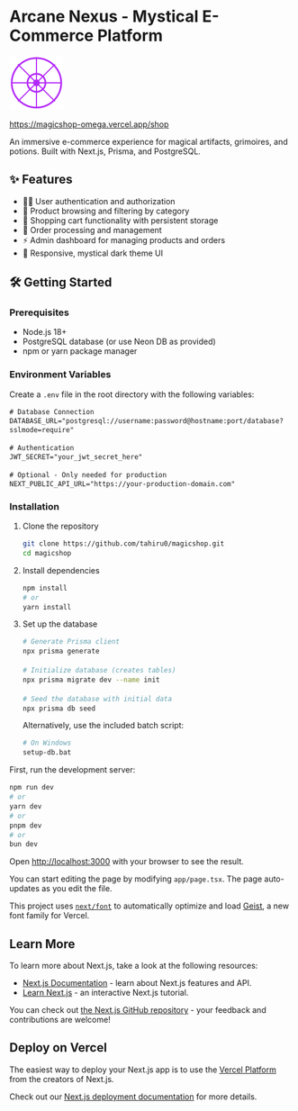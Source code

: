 # Arcane Nexus - Mystical E-Commerce Platform
![Arcane Nexus](public/magic-emblem.svg)

https://magicshop-omega.vercel.app/shop

An immersive e-commerce experience for magical artifacts, grimoires, and potions. Built with Next.js, Prisma, and PostgreSQL.

## ✨ Features

- 🧙‍♂️ User authentication and authorization
- 🔮 Product browsing and filtering by category
- 🧪 Shopping cart functionality with persistent storage
- 📜 Order processing and management
- ⚡ Admin dashboard for managing products and orders
- 🌙 Responsive, mystical dark theme UI

## 🛠️ Getting Started

### Prerequisites

- Node.js 18+ 
- PostgreSQL database (or use Neon DB as provided)
- npm or yarn package manager

### Environment Variables

Create a `.env` file in the root directory with the following variables:

```env
# Database Connection
DATABASE_URL="postgresql://username:password@hostname:port/database?sslmode=require"

# Authentication
JWT_SECRET="your_jwt_secret_here"

# Optional - Only needed for production
NEXT_PUBLIC_API_URL="https://your-production-domain.com"
```

### Installation

1. Clone the repository
   ```bash
   git clone https://github.com/tahiru0/magicshop.git
   cd magicshop
   ```

2. Install dependencies
   ```bash
   npm install
   # or
   yarn install
   ```

3. Set up the database
   ```bash
   # Generate Prisma client
   npx prisma generate
   
   # Initialize database (creates tables)
   npx prisma migrate dev --name init
   
   # Seed the database with initial data
   npx prisma db seed
   ```

   Alternatively, use the included batch script:
   ```bash
   # On Windows
   setup-db.bat
   ```

First, run the development server:

```bash
npm run dev
# or
yarn dev
# or
pnpm dev
# or
bun dev
```

Open [http://localhost:3000](http://localhost:3000) with your browser to see the result.

You can start editing the page by modifying `app/page.tsx`. The page auto-updates as you edit the file.

This project uses [`next/font`](https://nextjs.org/docs/app/building-your-application/optimizing/fonts) to automatically optimize and load [Geist](https://vercel.com/font), a new font family for Vercel.

## Learn More

To learn more about Next.js, take a look at the following resources:

- [Next.js Documentation](https://nextjs.org/docs) - learn about Next.js features and API.
- [Learn Next.js](https://nextjs.org/learn) - an interactive Next.js tutorial.

You can check out [the Next.js GitHub repository](https://github.com/vercel/next.js) - your feedback and contributions are welcome!

## Deploy on Vercel

The easiest way to deploy your Next.js app is to use the [Vercel Platform](https://vercel.com/new?utm_medium=default-template&filter=next.js&utm_source=create-next-app&utm_campaign=create-next-app-readme) from the creators of Next.js.

Check out our [Next.js deployment documentation](https://nextjs.org/docs/app/building-your-application/deploying) for more details.
